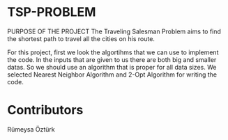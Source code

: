# TSP-PROBLEM
PURPOSE OF THE PROJECT
The Traveling Salesman Problem aims to find the shortest path to travel all the cities on his route.

For this project, first we look the algortihms that we can use to implement the code. In the inputs that are given to us there are both big and smaller datas. So we should use an algorithm that is proper for all data sizes. We selected Nearest Neighbor Algorithm and 2-Opt Algorithm for writing the code.

 # Contributors
 Rümeysa Öztürk
